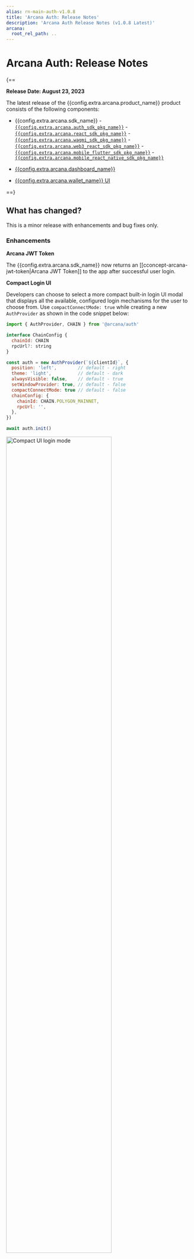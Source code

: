 ```yaml
---
alias: rn-main-auth-v1.0.8
title: 'Arcana Auth: Release Notes'
description: 'Arcana Auth Release Notes (v1.0.8 Latest)'
arcana:
  root_rel_path: ..
---
```


# Arcana Auth: Release Notes

{==

**Release Date: August 23, 2023**  

The latest release of the {{config.extra.arcana.product_name}} product consists of the following components:

* {{config.extra.arcana.sdk_name}}
      - [`{{config.extra.arcana.auth_sdk_pkg_name}}`](https://www.npmjs.com/package/@arcana/auth) 
      - [`{{config.extra.arcana.react_sdk_pkg_name}}`](https://www.npmjs.com/package/@arcana/auth-react)
      - [`{{config.extra.arcana.wagmi_sdk_pkg_name}}`](https://www.npmjs.com/package/@arcana/auth-wagmi) 
      - [`{{config.extra.arcana.web3_react_sdk_pkg_name}}`](https://www.npmjs.com/package/@arcana/auth-web3-react)
      - [`{{config.extra.arcana.mobile_flutter_sdk_pkg_name}}`](https://pub.dev/packages/arcana_auth_flutter)
      - [`{{config.extra.arcana.mobile_react_native_sdk_pkg_name}}`](https://www.npmjs.com/package/@arcana/auth-react-native)

* [{{config.extra.arcana.dashboard_name}}](https://dashboard.arcana.network/)

* [{{config.extra.arcana.wallet_name}} UI](https://github.com/arcana-network/wallet-ui)

==}

## What has changed?

This is a minor release with enhancements and bug fixes only.

### Enhancements

**Arcana JWT Token**

The {{config.extra.arcana.sdk_name}} now returns an [[cconcept-arcana-jwt-token|Arcana JWT Token]] to the app after successful user login.

**Compact Login UI**

Developers can choose to select a more compact built-in login UI modal that displays all the available, configured login mechanisms for the user to choose from. Use `compactConnectMode: true` while creating a new `AuthProvider` as shown in the code snippet below:

```js hl_lines="13"
import { AuthProvider, CHAIN } from '@arcana/auth'

interface ChainConfig {
  chainId: CHAIN
  rpcUrl?: string
}

const auth = new AuthProvider(`${clientId}`, {
  position: 'left',        // default - right
  theme: 'light',          // default - dark
  alwaysVisible: false,    // default - true
  setWindowProvider: true, // default - false
  compactConnectMode: true // default - false
  chainConfig: {
    chainId: CHAIN.POLYGON_MAINNET,
    rpcUrl: '',
  },
})

await auth.init()
```

<img src="/img/relnote_1.0.8_compact_login.png" alt="Compact UI login mode" class="an-screenshots-noeffects" width="75%"/>

### Bug Fixes

**Email Validation**

The email entered by the user in the built-in login UI modal is now validated before initiating a user log in.

---

## Get Started

---

{==

*Ready to dive in?* 

==}

See [[auth-quick-start|{{config.extra.arcana.product_name}} Quick Start Guide]] in the Getting Started section. 

Check out the [sample dApp integration examples](https://github.com/arcana-network/auth-examples) for various dApp types, wallet connectors and frameworks.

## Upgrade to the Latest {{config.extra.arcana.sdk_name}} 

---

If you have integrated the app with the {{config.extra.arcana.sdk_name}} v{{config.extra.arcana.previous_version}} package you can choose to either continue to use it with the latest {{config.extra.arcana.product_name}} product release.

Please note, in case are using an older version of the {{config.extra.arcana.sdk_name}} prior to v{{config.extra.arcana.previous_version}} then refer to the appropriate [[index-migration-guides|Migration Guides]] and upgrade to the latest version.

## Previous Releases

See the [[index-release-notes| release notes archive]] for details.

## Questions? 

---

Refer to the [[faq-gen| Arcana Auth FAQ]], [Troubleshooting Guide]({{page.meta.arcana.root_rel_path}}/troubleshooting.md), and other developer resources, or contact [Arcana Support]({{page.meta.arcana.root_rel_path}}/support.md).